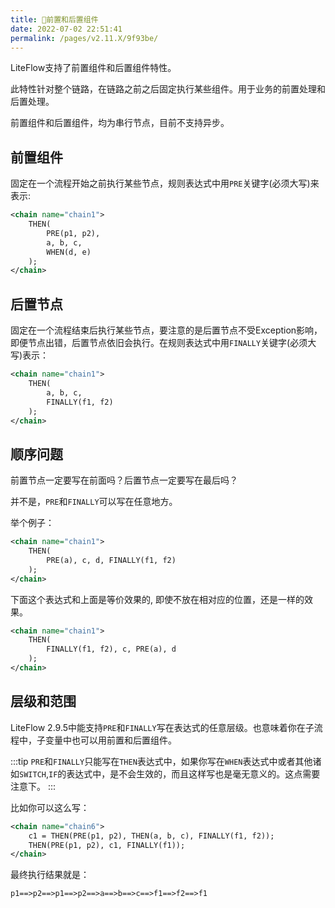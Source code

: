 ```yaml
---
title: 🍒前置和后置组件
date: 2022-07-02 22:51:41
permalink: /pages/v2.11.X/9f93be/
---
```


LiteFlow支持了前置组件和后置组件特性。

此特性针对整个链路，在链路之前之后固定执行某些组件。用于业务的前置处理和后置处理。

前置组件和后置组件，均为串行节点，目前不支持异步。

## 前置组件

固定在一个流程开始之前执行某些节点，规则表达式中用`PRE`关键字(必须大写)来表示:

```xml
<chain name="chain1">
    THEN(
        PRE(p1, p2), 
        a, b, c, 
        WHEN(d, e)
    );
</chain>
```

## 后置节点

固定在一个流程结束后执行某些节点，要注意的是后置节点不受Exception影响，即便节点出错，后置节点依旧会执行。在规则表达式中用`FINALLY`关键字(必须大写)表示：

```xml
<chain name="chain1">
    THEN(
        a, b, c, 
        FINALLY(f1, f2)
    );
</chain>
```

## 顺序问题

前置节点一定要写在前面吗？后置节点一定要写在最后吗？

并不是，`PRE`和`FINALLY`可以写在任意地方。

举个例子：
```xml
<chain name="chain1">
    THEN(
        PRE(a), c, d, FINALLY(f1, f2)
    );
</chain>
```
下面这个表达式和上面是等价效果的, 即使不放在相对应的位置，还是一样的效果。

```xml
<chain name="chain1">
    THEN(
        FINALLY(f1, f2), c, PRE(a), d
    );
</chain>
```

## 层级和范围

LiteFlow 2.9.5中能支持`PRE`和`FINALLY`写在表达式的任意层级。也意味着你在子流程中，子变量中也可以用前置和后置组件。

:::tip
`PRE`和`FINALLY`只能写在`THEN`表达式中，如果你写在`WHEN`表达式中或者其他诸如`SWITCH`,`IF`的表达式中，是不会生效的，而且这样写也是毫无意义的。这点需要注意下。
:::

比如你可以这么写：
```xml
<chain name="chain6">
    c1 = THEN(PRE(p1, p2), THEN(a, b, c), FINALLY(f1, f2));
    THEN(PRE(p1, p2), c1, FINALLY(f1));
</chain>
```

最终执行结果就是：

```
p1==>p2==>p1==>p2==>a==>b==>c==>f1==>f2==>f1
```